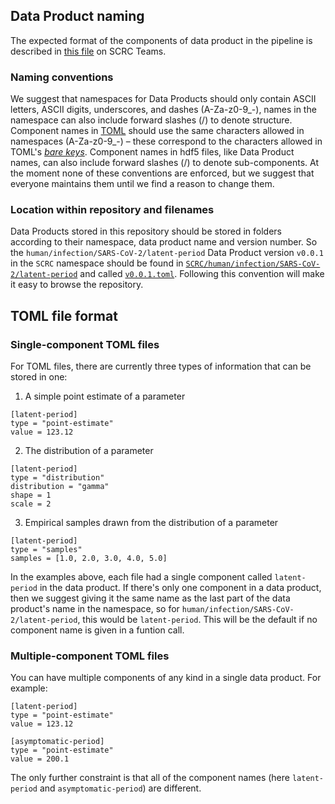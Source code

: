 ## Data Product naming

The expected format of the components of data product in the pipeline is described in [this file][format-url] on SCRC Teams.

### Naming conventions

We suggest that namespaces for Data Products should only contain ASCII letters, ASCII digits, underscores, and dashes (A-Za-z0-9_-), names in the namespace can also include forward slashes (/) to denote structure. Component names in [TOML][toml] should use the same characters allowed in namespaces (A-Za-z0-9_-) – these correspond to the characters allowed in TOML's [*bare keys*][toml-keys]. Component names in hdf5 files, like Data Product names, can also include forward slashes (/) to denote sub-components. At the moment none of these conventions are enforced, but we suggest that everyone maintains them until we find a reason to change them.

### Location within repository and filenames

Data Products stored in this repository should be stored in folders according to their namespace, data product name and version number. So the `human/infection/SARS-CoV-2/latent-period` Data Product version `v0.0.1` in the `SCRC` namespace should be found in [`SCRC/human/infection/SARS-CoV-2/latent-period`](SCRC/human/infection/SARS-CoV-2/latent-period) and called [`v0.0.1.toml`](SCRC/human/infection/SARS-CoV-2/latent-period/v0.0.1.toml). Following this convention will make it easy to browse the repository.

## TOML file format

### Single-component TOML files

For TOML files, there are currently three types of information that can be stored in one:

1. A simple point estimate of a parameter
```
[latent-period]
type = "point-estimate"
value = 123.12
```

2. The distribution of a parameter 
```
[latent-period]
type = "distribution" 
distribution = "gamma" 
shape = 1
scale = 2 
```
 
 3. Empirical samples drawn from the distribution of a parameter
```
[latent-period] 
type = "samples" 
samples = [1.0, 2.0, 3.0, 4.0, 5.0]
```

In the examples above, each file had a single component called `latent-period` in the data product. If there's only one component in a data product, then we suggest giving it the same name as the last part of the data product's name in the namespace, so for `human/infection/SARS-CoV-2/latent-period`, this would be `latent-period`. This will be the default if no component name is given in a funtion call.

### Multiple-component TOML files

You can have multiple components of any kind in a single data product. For example:

```
[latent-period]
type = "point-estimate"
value = 123.12

[asymptomatic-period] 
type = "point-estimate" 
value = 200.1
```

The only further constraint is that all of the component names (here `latent-period` and `asymptomatic-period`) are different.

[toml]: https://toml.io/en/

[toml-keys]: https://toml.io/en/v1.0.0-rc.1#keys

[format-url]: https://teams.microsoft.com/l/file/03AF05F8-DF00-417B-BA73-B152606C0CCA?tenantId=6e725c29-763a-4f50-81f2-2e254f0133c8&fileType=docx&objectUrl=https%3A%2F%2Fgla.sharepoint.com%2Fsites%2FScottishCOVID-19ResearchConsortium%2FShared%20Documents%2FGeneral%2FCollaboration%2Fdata%20pipeline%20API%2F3.%20Standardised%20data%20type%20API.docx&baseUrl=https%3A%2F%2Fgla.sharepoint.com%2Fsites%2FScottishCOVID-19ResearchConsortium&serviceName=teams&threadId=19:283c5ea4551344249cc76dd0ecaa4f74@thread.tacv2&groupId=669b45e2-a9a6-4060-ba8a-9ebd3713e367